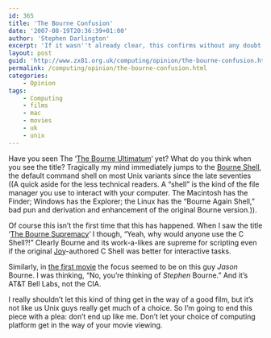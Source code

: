 ```yaml
---
id: 365
title: 'The Bourne Confusion'
date: '2007-08-19T20:36:39+01:00'
author: 'Stephen Darlington'
excerpt: 'If it wasn''t already clear, this confirms without any doubt my geeky tendencies.'
layout: post
guid: 'http://www.zx81.org.uk/computing/opinion/the-bourne-confusion.html'
permalink: /computing/opinion/the-bourne-confusion.html
categories:
    - Opinion
tags:
    - Computing
    - films
    - mac
    - movies
    - uk
    - unix
---
```


Have you seen The ‘[The Bourne Ultimatum](http://uk.imdb.com/title/tt0440963/ "IMDB talks about Bourne Ultimatum")‘ yet? What do you think when you see the title? Tragically my mind immediately jumps to the [Bourne Shell](http://en.wikipedia.org/wiki/Bourne_shell "Bourne Shell"), the default command shell on most Unix variants since the late seventies ((A quick aside for the less technical readers. A “shell” is the kind of the file manager you use to interact with your computer. The Macintosh has the Finder; Windows has the Explorer; the Linux has the “Bourne Again Shell,” bad pun and derivation and enhancement of the original Bourne version.)).

Of course this isn’t the first time that this has happened. When I saw the title ‘[The Bourne Supremacy](http://uk.imdb.com/title/tt0372183/ "IMDB on Bourne Supremacy")‘ I though, “Yeah, why would anyone use the C Shell?!” Clearly Bourne and its work-a-likes are supreme for scripting even if the original [Joy](http://www.wired.com/wired/archive/8.04/joy.html "Interesting piece by Bill Joy")-authored C Shell was better for interactive tasks.

Similarly, in [the first movie](http://uk.imdb.com/title/tt0258463/ "IMDB on the Bourne Identity") the focus seemed to be on this guy *Jason* Bourne. I was thinking, “No, you’re thinking of *Stephen* Bourne.” And it’s AT&amp;T Bell Labs, not the CIA.

I really shouldn’t let this kind of thing get in the way of a good film, but it’s not like us Unix guys really get much of a choice. So I’m going to end this piece with a plea: don’t end up like me. Don’t let your choice of computing platform get in the way of your movie viewing.